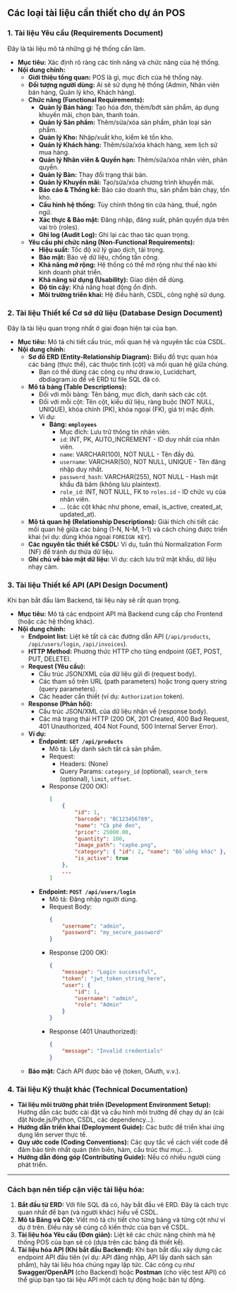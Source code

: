 ## Các loại tài liệu cần thiết cho dự án POS

### 1. Tài liệu Yêu cầu (Requirements Document)

Đây là tài liệu mô tả những gì hệ thống cần làm.
* **Mục tiêu:** Xác định rõ ràng các tính năng và chức năng của hệ thống.
* **Nội dung chính:**
    * **Giới thiệu tổng quan:** POS là gì, mục đích của hệ thống này.
    * **Đối tượng người dùng:** Ai sẽ sử dụng hệ thống (Admin, Nhân viên bán hàng, Quản lý kho, Khách hàng).
    * **Chức năng (Functional Requirements):**
        * **Quản lý Bán hàng:** Tạo hóa đơn, thêm/bớt sản phẩm, áp dụng khuyến mãi, chọn bàn, thanh toán.
        * **Quản lý Sản phẩm:** Thêm/sửa/xóa sản phẩm, phân loại sản phẩm.
        * **Quản lý Kho:** Nhập/xuất kho, kiểm kê tồn kho.
        * **Quản lý Khách hàng:** Thêm/sửa/xóa khách hàng, xem lịch sử mua hàng.
        * **Quản lý Nhân viên & Quyền hạn:** Thêm/sửa/xóa nhân viên, phân quyền.
        * **Quản lý Bàn:** Thay đổi trạng thái bàn.
        * **Quản lý Khuyến mãi:** Tạo/sửa/xóa chương trình khuyến mãi.
        * **Báo cáo & Thống kê:** Báo cáo doanh thu, sản phẩm bán chạy, tồn kho.
        * **Cấu hình hệ thống:** Tùy chỉnh thông tin cửa hàng, thuế, ngôn ngữ.
        * **Xác thực & Bảo mật:** Đăng nhập, đăng xuất, phân quyền dựa trên vai trò (roles).
        * **Ghi log (Audit Log):** Ghi lại các thao tác quan trọng.
    * **Yêu cầu phi chức năng (Non-Functional Requirements):**
        * **Hiệu suất:** Tốc độ xử lý giao dịch, tải trọng.
        * **Bảo mật:** Bảo vệ dữ liệu, chống tấn công.
        * **Khả năng mở rộng:** Hệ thống có thể mở rộng như thế nào khi kinh doanh phát triển.
        * **Khả năng sử dụng (Usability):** Giao diện dễ dùng.
        * **Độ tin cậy:** Khả năng hoạt động ổn định.
        * **Môi trường triển khai:** Hệ điều hành, CSDL, công nghệ sử dụng.

### 2. Tài liệu Thiết kế Cơ sở dữ liệu (Database Design Document)

Đây là tài liệu quan trọng nhất ở giai đoạn hiện tại của bạn.
* **Mục tiêu:** Mô tả chi tiết cấu trúc, mối quan hệ và nguyên tắc của CSDL.
* **Nội dung chính:**
    * **Sơ đồ ERD (Entity-Relationship Diagram):** Biểu đồ trực quan hóa các bảng (thực thể), các thuộc tính (cột) và mối quan hệ giữa chúng.
        * Bạn có thể dùng các công cụ như draw.io, Lucidchart, dbdiagram.io để vẽ ERD từ file SQL đã có.
    * **Mô tả bảng (Table Descriptions):**
        * Đối với mỗi bảng: Tên bảng, mục đích, danh sách các cột.
        * Đối với mỗi cột: Tên cột, kiểu dữ liệu, ràng buộc (NOT NULL, UNIQUE), khóa chính (PK), khóa ngoại (FK), giá trị mặc định.
        * Ví dụ:
            * **Bảng: `employees`**
                * Mục đích: Lưu trữ thông tin nhân viên.
                * `id`: INT, PK, AUTO_INCREMENT - ID duy nhất của nhân viên.
                * `name`: VARCHAR(100), NOT NULL - Tên đầy đủ.
                * `username`: VARCHAR(50), NOT NULL, UNIQUE - Tên đăng nhập duy nhất.
                * `password_hash`: VARCHAR(255), NOT NULL - Hash mật khẩu đã băm (không lưu plaintext).
                * `role_id`: INT, NOT NULL, FK to `roles.id` - ID chức vụ của nhân viên.
                * ... (các cột khác như phone, email, is_active, created_at, updated_at).
    * **Mô tả quan hệ (Relationship Descriptions):** Giải thích chi tiết các mối quan hệ giữa các bảng (1-N, N-M, 1-1) và cách chúng được triển khai (ví dụ: dùng khóa ngoại `FOREIGN KEY`).
    * **Các nguyên tắc thiết kế CSDL:** Ví dụ, tuân thủ Normalization Form (NF) để tránh dư thừa dữ liệu.
    * **Ghi chú về bảo mật dữ liệu:** Ví dụ: cách lưu trữ mật khẩu, dữ liệu nhạy cảm.

### 3. Tài liệu Thiết kế API (API Design Document)

Khi bạn bắt đầu làm Backend, tài liệu này sẽ rất quan trọng.
* **Mục tiêu:** Mô tả các endpoint API mà Backend cung cấp cho Frontend (hoặc các hệ thống khác).
* **Nội dung chính:**
    * **Endpoint list:** Liệt kê tất cả các đường dẫn API (`/api/products`, `/api/users/login`, `/api/invoices`).
    * **HTTP Method:** Phương thức HTTP cho từng endpoint (GET, POST, PUT, DELETE).
    * **Request (Yêu cầu):**
        * Cấu trúc JSON/XML của dữ liệu gửi đi (request body).
        * Các tham số trên URL (path parameters) hoặc trong query string (query parameters).
        * Các header cần thiết (ví dụ: `Authorization` token).
    * **Response (Phản hồi):**
        * Cấu trúc JSON/XML của dữ liệu nhận về (response body).
        * Các mã trạng thái HTTP (200 OK, 201 Created, 400 Bad Request, 401 Unauthorized, 404 Not Found, 500 Internal Server Error).
    * **Ví dụ:**
        * **Endpoint: `GET /api/products`**
            * Mô tả: Lấy danh sách tất cả sản phẩm.
            * Request:
                * Headers: (None)
                * Query Params: `category_id` (optional), `search_term` (optional), `limit`, `offset`.
            * Response (200 OK):
                ```json
                [
                    {
                        "id": 1,
                        "barcode": "BC123456789",
                        "name": "Cà phê đen",
                        "price": 25000.00,
                        "quantity": 100,
                        "image_path": "caphe.png",
                        "category": { "id": 2, "name": "Đồ uống khác" },
                        "is_active": true
                    },
                    ...
                ]
                ```
        * **Endpoint: `POST /api/users/login`**
            * Mô tả: Đăng nhập người dùng.
            * Request Body:
                ```json
                {
                    "username": "admin",
                    "password": "my_secure_password"
                }
                ```
            * Response (200 OK):
                ```json
                {
                    "message": "Login successful",
                    "token": "jwt_token_string_here",
                    "user": {
                        "id": 1,
                        "username": "admin",
                        "role": "Admin"
                    }
                }
                ```
            * Response (401 Unauthorized):
                ```json
                {
                    "message": "Invalid credentials"
                }
                ```
    * **Bảo mật:** Cách API được bảo vệ (token, OAuth, v.v.).

### 4. Tài liệu Kỹ thuật khác (Technical Documentation)

* **Tài liệu môi trường phát triển (Development Environment Setup):** Hướng dẫn các bước cài đặt và cấu hình môi trường để chạy dự án (cài đặt Node.js/Python, CSDL, các dependency...).
* **Hướng dẫn triển khai (Deployment Guide):** Các bước để triển khai ứng dụng lên server thực tế.
* **Quy ước code (Coding Conventions):** Các quy tắc về cách viết code để đảm bảo tính nhất quán (tên biến, hàm, cấu trúc thư mục...).
* **Hướng dẫn đóng góp (Contributing Guide):** Nếu có nhiều người cùng phát triển.

---

### Cách bạn nên tiếp cận việc tài liệu hóa:

1.  **Bắt đầu từ ERD:** Với file SQL đã có, hãy bắt đầu vẽ ERD. Đây là cách trực quan nhất để bạn (và người khác) hiểu về CSDL.
2.  **Mô tả Bảng và Cột:** Viết mô tả chi tiết cho từng bảng và từng cột như ví dụ ở trên. Điều này sẽ củng cố kiến thức của bạn về CSDL.
3.  **Tài liệu hóa Yêu cầu (Đơn giản):** Liệt kê các chức năng chính mà hệ thống POS của bạn sẽ có (dựa trên các bảng đã thiết kế).
4.  **Tài liệu hóa API (Khi bắt đầu Backend):** Khi bạn bắt đầu xây dựng các endpoint API đầu tiên (ví dụ: API đăng nhập, API lấy danh sách sản phẩm), hãy tài liệu hóa chúng ngay lập tức. Các công cụ như **Swagger/OpenAPI** (cho Backend) hoặc **Postman** (cho việc test API) có thể giúp bạn tạo tài liệu API một cách tự động hoặc bán tự động.
